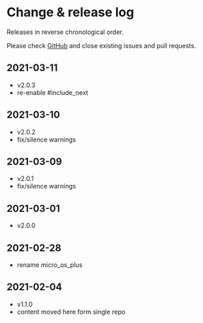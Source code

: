 # Change & release log

Releases in reverse chronological order.

Please check
[GitHub](https://github.com/micro-os-plus/libs-cpp-estd-xpack/issues/)
and close existing issues and pull requests.

## 2021-03-11

- v2.0.3
- re-enable #include_next

## 2021-03-10

- v2.0.2
- fix/silence warnings

## 2021-03-09

- v2.0.1
- fix/silence warnings

## 2021-03-01

- v2.0.0

## 2021-02-28

- rename micro_os_plus

## 2021-02-04

- v1.1.0
- content moved here form single repo
